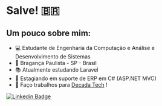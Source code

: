 # Salve! :brazil:
## Um pouco sobre mim:

- 💻 Estudante de Engenharia da Computação e Análise e Desenvolvimento de Sistemas
-  📌 Bragança Paulista - SP - Brasil
- 📚 Atualmente estudando Laravel
- 💼 Estagiando em suporte de ERP em C# (ASP.NET MVC)
- :rocket:  Faço trabalhos para [Decada Tech](https://github.com/decadatech) !

[![Linkedin Badge](https://img.shields.io/badge/-LinkedIn-blue?style=flat-square&logo=Linkedin&logoColor=white&link=https://www.linkedin.com/in/gabriel-souza-7aaa8b17b/)](https://www.linkedin.com/in/gabriel-souza-7aaa8b17b/)
